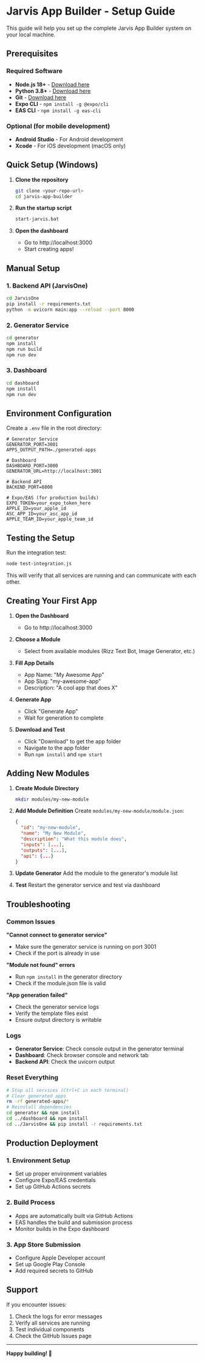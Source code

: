 # Jarvis App Builder - Setup Guide

This guide will help you set up the complete Jarvis App Builder system on your local machine.

## Prerequisites

### Required Software
- **Node.js 18+** - [Download here](https://nodejs.org/)
- **Python 3.8+** - [Download here](https://python.org/)
- **Git** - [Download here](https://git-scm.com/)
- **Expo CLI** - `npm install -g @expo/cli`
- **EAS CLI** - `npm install -g eas-cli`

### Optional (for mobile development)
- **Android Studio** - For Android development
- **Xcode** - For iOS development (macOS only)

## Quick Setup (Windows)

1. **Clone the repository**
   ```bash
   git clone <your-repo-url>
   cd jarvis-app-builder
   ```

2. **Run the startup script**
   ```bash
   start-jarvis.bat
   ```

3. **Open the dashboard**
   - Go to http://localhost:3000
   - Start creating apps!

## Manual Setup

### 1. Backend API (JarvisOne)

```bash
cd JarvisOne
pip install -r requirements.txt
python -m uvicorn main:app --reload --port 8000
```

### 2. Generator Service

```bash
cd generator
npm install
npm run build
npm run dev
```

### 3. Dashboard

```bash
cd dashboard
npm install
npm run dev
```

## Environment Configuration

Create a `.env` file in the root directory:

```env
# Generator Service
GENERATOR_PORT=3001
APPS_OUTPUT_PATH=./generated-apps

# Dashboard
DASHBOARD_PORT=3000
GENERATOR_URL=http://localhost:3001

# Backend API
BACKEND_PORT=8000

# Expo/EAS (for production builds)
EXPO_TOKEN=your_expo_token_here
APPLE_ID=your_apple_id
ASC_APP_ID=your_asc_app_id
APPLE_TEAM_ID=your_apple_team_id
```

## Testing the Setup

Run the integration test:

```bash
node test-integration.js
```

This will verify that all services are running and can communicate with each other.

## Creating Your First App

1. **Open the Dashboard**
   - Go to http://localhost:3000

2. **Choose a Module**
   - Select from available modules (Rizz Text Bot, Image Generator, etc.)

3. **Fill App Details**
   - App Name: "My Awesome App"
   - App Slug: "my-awesome-app"
   - Description: "A cool app that does X"

4. **Generate App**
   - Click "Generate App"
   - Wait for generation to complete

5. **Download and Test**
   - Click "Download" to get the app folder
   - Navigate to the app folder
   - Run `npm install` and `npm start`

## Adding New Modules

1. **Create Module Directory**
   ```bash
   mkdir modules/my-new-module
   ```

2. **Add Module Definition**
   Create `modules/my-new-module/module.json`:
   ```json
   {
     "id": "my-new-module",
     "name": "My New Module",
     "description": "What this module does",
     "inputs": [...],
     "outputs": [...],
     "api": {...}
   }
   ```

3. **Update Generator**
   Add the module to the generator's module list

4. **Test**
   Restart the generator service and test via dashboard

## Troubleshooting

### Common Issues

**"Cannot connect to generator service"**
- Make sure the generator service is running on port 3001
- Check if the port is already in use

**"Module not found" errors**
- Run `npm install` in the generator directory
- Check if the module.json file is valid

**"App generation failed"**
- Check the generator service logs
- Verify the template files exist
- Ensure output directory is writable

### Logs

- **Generator Service**: Check console output in the generator terminal
- **Dashboard**: Check browser console and network tab
- **Backend API**: Check the uvicorn output

### Reset Everything

```bash
# Stop all services (Ctrl+C in each terminal)
# Clear generated apps
rm -rf generated-apps/*
# Reinstall dependencies
cd generator && npm install
cd ../dashboard && npm install
cd ../JarvisOne && pip install -r requirements.txt
```

## Production Deployment

### 1. Environment Setup
- Set up proper environment variables
- Configure Expo/EAS credentials
- Set up GitHub Actions secrets

### 2. Build Process
- Apps are automatically built via GitHub Actions
- EAS handles the build and submission process
- Monitor builds in the Expo dashboard

### 3. App Store Submission
- Configure Apple Developer account
- Set up Google Play Console
- Add required secrets to GitHub

## Support

If you encounter issues:
1. Check the logs for error messages
2. Verify all services are running
3. Test individual components
4. Check the GitHub Issues page

---

**Happy building! 🚀**

